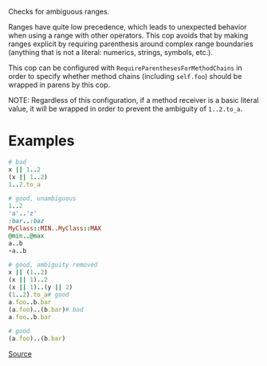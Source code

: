 
Checks for ambiguous ranges.

Ranges have quite low precedence, which leads to unexpected behavior when
using a range with other operators. This cop avoids that by making ranges
explicit by requiring parenthesis around complex range boundaries (anything
that is not a literal: numerics, strings, symbols, etc.).

This cop can be configured with `RequireParenthesesForMethodChains` in order to
specify whether method chains (including `self.foo`) should be wrapped in parens
by this cop.

NOTE: Regardless of this configuration, if a method receiver is a basic literal
value, it will be wrapped in order to prevent the ambiguity of `1..2.to_a`.

# Examples

```ruby
# bad
x || 1..2
(x || 1..2)
1..2.to_a

# good, unambiguous
1..2
'a'..'z'
:bar..:baz
MyClass::MIN..MyClass::MAX
@min..@max
a..b
-a..b

# good, ambiguity removed
x || (1..2)
(x || 1)..2
(x || 1)..(y || 2)
(1..2).to_a# good
a.foo..b.bar
(a.foo)..(b.bar)# bad
a.foo..b.bar

# good
(a.foo)..(b.bar)
```

[Source](http://www.rubydoc.info/gems/rubocop/RuboCop/Cop/Lint/AmbiguousRange)